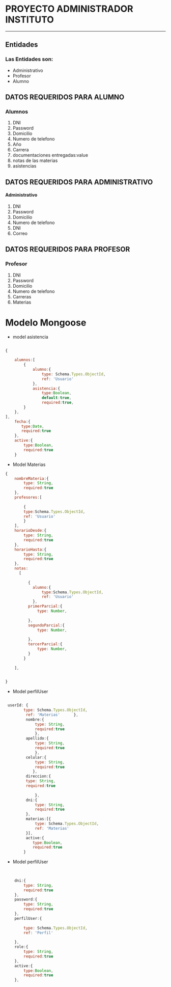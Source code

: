 # PROYECTO ADMINISTRADOR INSTITUTO 
---

## Entidades
### **Las Entidades son:**
- Administrativo
- Profesor
- Alumno

## DATOS REQUERIDOS PARA ALUMNO

### **Alumnos**
1. DNI 
2. Password
3. Domicilio
4. Numero de telefono
5. Año
6. Carrera
7. documentaciones entregadas:value
8. notas de las materias
9. asistencias



## DATOS REQUERIDOS PARA ADMINISTRATIVO

#### **Administrativo**
1. DNI 
2. Password
3. Domicilio
4. Numero de telefono
5. DNI 
6. Correo


## DATOS REQUERIDOS PARA PROFESOR

### **Profesor**
1. DNI 
2. Password
3. Domicilio
4. Numero de telefono
5. Carreras
6. Materias

# **Modelo Mongoose**

- model asistencia
```js

{
    
    alumnos:[
        {
            alumno:{
                type: Schema.Types.ObjectId,
                ref: 'Usuario'
            },
            asistencia:{
                type:Boolean,
                default:true,
                required:true,  
        }
    },
],
    fecha:{
       type:Date,
       required:true
    },
    active:{
        type:Boolean,
        required:true
    }


```

- Model Materias
```js
{
    nombreMateria:{
        type: String,
        required:true
    },
    profesores:[
        
        {
        type:Schema.Types.ObjectId,
        ref: 'Usuario'
        }
    ],
    horarioDesde:{
        type: String,
        required:true
    },
    horarioHasta:{
        type: String,
        required:true
    },
    notas:
      [
          
          {
            alumno:{
                type:Schema.Types.ObjectId,
                ref: 'Usuario'
            },
          primerParcial:{
              type: Number,
              
          },
          segundoParcial:{
              type: Number,
              
          },
          tercerParcial:{
              type: Number,
          }
        }
    
    ],
    

}

```

- Model perfilUser
```js

 userId: { 
        type: Schema.Types.ObjectId,
         ref: 'Materias'      },
         nombre:{
             type: String,
             required:true
             },
         apellido:{
             type: String,
             required:true
             },
         celular:{
             type: String,
             required:true
            },
         direccion:{
         type: String,
         required:true
                     
             },
         dni:{
             type: String,
             required:true
         },
         materias:[{
             type: Schema.Types.ObjectId,
             ref: 'Materias'            
         }],
         active:{
            type:Boolean,
            required:true
        }
```

- Model perfilUser
```js
   
    
    dni:{
        type: String,
        required:true
    },
    password:{
        type: String,
        required:true
    },
    perfilUser:{
        
        type: Schema.Types.ObjectId,
        ref: 'Perfil'
        
    },
    role:{
        type: String,
        required:true
    },
    active:{
        type:Boolean,
        required:true
    },
    
```
